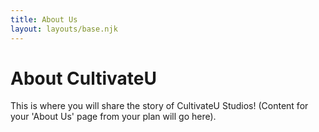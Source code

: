 ```yaml
---
title: About Us
layout: layouts/base.njk
---
```

# About CultivateU

This is where you will share the story of CultivateU Studios!
(Content for your 'About Us' page from your plan will go here).